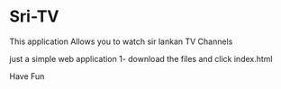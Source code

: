 # Sri-TV
This application Allows you to watch sir lankan TV Channels 

just a simple web application 1- download the files and click index.html

Have Fun
